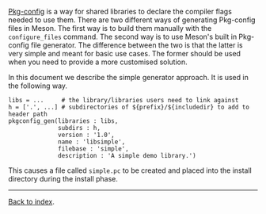 [Pkg-config](https://en.wikipedia.org/wiki/Pkg-config) is a way for shared libraries to declare the compiler flags needed to use them. There are two different ways of generating Pkg-config files in Meson. The first way is to build them manually with the `configure_files` command. The second way is to use Meson's built in Pkg-config file generator. The difference between the two is that the latter is very simple and meant for basic use cases. The former should be used when you need to provide a more customised solution.

In this document we describe the simple generator approach. It is used in the following way.

    libs = ...     # the library/libraries users need to link against
    h = ['.', ...] # subdirectories of ${prefix}/${includedir} to add to header path
    pkgconfig_gen(libraries : libs,
                  subdirs : h,
                  version : '1.0',
                  name : 'libsimple',
                  filebase : 'simple',
                  description : 'A simple demo library.')

This causes a file called `simple.pc` to be created and placed into the install directory during the install phase.

---

[Back to index](Manual).

